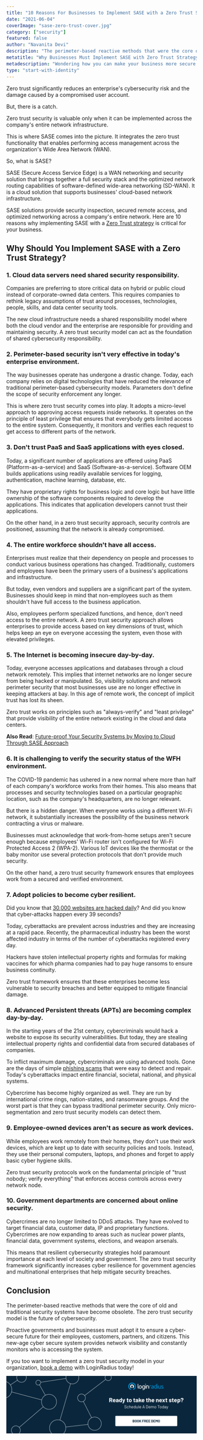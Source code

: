 ```yaml
---
title: "10 Reasons For Businesses to Implement SASE with a Zero Trust Strategy"
date: "2021-06-04"
coverImage: "sase-zero-trust-cover.jpg"
category: ["security"]
featured: false
author: "Navanita Devi"
description: "The perimeter-based reactive methods that were the core of old and traditional security systems have become obsolete. The zero trust security model is the future of cybersecurity. But, it is valuable only when implemented across the company's entire network infrastructure. This is where SASE takes the lead."
metatitle: "Why Businesses Must Implement SASE with Zero Trust Strategy"
metadescription: "Wondering how you can make your business more secure against cybercrimes? Here are 10 ways how implementing SASE with zero trust security can help."
type: "start-with-identity"
---
```


Zero trust significantly reduces an enterprise's cybersecurity risk and the damage caused by a compromised user account. 

But, there is a catch.

Zero trust security is valuable only when it can be implemented across the company's entire network infrastructure. 

This is where SASE comes into the picture. It integrates the zero trust functionality that enables performing access management across the organization's Wide Area Network (WAN). 

So, what is SASE? 

SASE (Secure Access Service Edge) is a WAN networking and security solution that brings together a full security stack and the optimized network routing capabilities of software-defined wide-area networking (SD-WAN). It is a cloud solution that supports businesses' cloud-based network infrastructure. 

SASE solutions provide security inspection, secured remote access, and optimized networking across a company's entire network. Here are 10 reasons why implementing SASE with a [Zero Trust strategy](loginradius.com/resource/zero-trust-security/) is critical for your business.

## Why Should You Implement SASE with a Zero Trust Strategy?


### 1. Cloud data servers need shared security responsibility.

Companies are preferring to store critical data on hybrid or public cloud instead of corporate-owned data centers. This requires companies to rethink legacy assumptions of trust around processes, technologies, people, skills, and data center security tools. 

The new cloud infrastructure needs a shared responsibility model where both the cloud vendor and the enterprise are responsible for providing and maintaining security. A zero trust security model can act as the foundation of shared cybersecurity responsibility. 


### 2. Perimeter-based security isn't very effective in today's enterprise environment.

The way businesses operate has undergone a drastic change. Today, each company relies on digital technologies that have reduced the relevance of traditional perimeter-based cybersecurity models. Parameters don't define the scope of security enforcement any longer. 

This is where zero trust security comes into play. It adopts a micro-level approach to approving access requests inside networks. It operates on the principle of least privilege that ensures that everybody gets limited access to the entire system. Consequently, it monitors and verifies each request to get access to different parts of the network.


### 3. Don't trust PaaS and SaaS applications with eyes closed.

Today, a significant number of applications are offered using PaaS (Platform-as-a-service) and SaaS (Software-as-a-service). Software OEM builds applications using readily available services for logging, authentication, machine learning, database, etc. 

They have proprietary rights for business logic and core logic but have little ownership of the software components required to develop the applications. This indicates that application developers cannot trust their applications. 

On the other hand, in a zero trust security approach, security controls are positioned, assuming that the network is already compromised. 


### 4. The entire workforce shouldn't have all access.

Enterprises must realize that their dependency on people and processes to conduct various business operations has changed. Traditionally, customers and employees have been the primary users of a business's applications and infrastructure. 

But today, even vendors and suppliers are a significant part of the system. Businesses should keep in mind that non-employees such as them shouldn't have full access to the business application. 

Also, employees perform specialized functions, and hence, don't need access to the entire network. A zero trust security approach allows enterprises to provide access based on key dimensions of trust, which helps keep an eye on everyone accessing the system, even those with elevated privileges. 


### 5. The Internet is becoming insecure day-by-day.

Today, everyone accesses applications and databases through a cloud network remotely. This implies that internet networks are no longer secure from being hacked or manipulated. So, visibility solutions and network perimeter security that most businesses use are no longer effective in keeping attackers at bay. In this age of remote work, the concept of implicit trust has lost its sheen.

Zero trust works on principles such as "always-verify" and "least privilege" that provide visibility of the entire network existing in the cloud and data centers.

**Also Read**: [Future-proof Your Security Systems by Moving to Cloud Through SASE Approach](https://www.loginradius.com/resource/cloud-security-system-sase-whitepaper)


### 6. It is challenging to verify the security status of the WFH environment.

The COVID-19 pandemic has ushered in a new normal where more than half of each company's workforce works from their homes. This also means that processes and security technologies based on a particular geographic location, such as the company's headquarters, are no longer relevant. 

But there is a hidden danger. When everyone works using a different Wi-Fi network, it substantially increases the possibility of the business network contracting a virus or malware. 

Businesses must acknowledge that work-from-home setups aren't secure enough because employees' Wi-Fi router isn't configured for Wi-Fi Protected Access 2 (WPA-2). Various IoT devices like the thermostat or the baby monitor use several protection protocols that don't provide much security. 

On the other hand, a zero trust security framework ensures that employees work from a secured and verified environment. 


### 7. Adopt policies to become cyber resilient.

Did you know that [30,000 websites are hacked daily](https://techjury.net/blog/how-many-cyber-attacks-per-day/#gref)? And did you know that cyber-attacks happen every 39 seconds? 

Today, cyberattacks are prevalent across industries and they are increasing at a rapid pace. Recently, the pharmaceutical industry has been the worst affected industry in terms of the number of cyberattacks registered every day. 

Hackers have stolen intellectual property rights and formulas for making vaccines for which pharma companies had to pay huge ransoms to ensure business continuity. 

Zero trust framework ensures that these enterprises become less vulnerable to security breaches and better equipped to mitigate financial damage.


### 8. Advanced Persistent threats (APTs) are becoming complex day-by-day.

In the starting years of the 21st century, cybercriminals would hack a website to expose its security vulnerabilities. But today, they are stealing intellectual property rights and confidential data from secured databases of companies. 

To inflict maximum damage, cybercriminals are using advanced tools. Gone are the days of simple [phishing scams](https://www.loginradius.com/blog/start-with-identity/2018/02/phishing-for-identity/) that were easy to detect and repair. Today's cyberattacks impact entire financial, societal, national, and physical systems. 

Cybercrime has become highly organized as well. They are run by international crime rings, nation-states, and ransomware groups. And the worst part is that they can bypass traditional perimeter security. Only micro-segmentation and zero trust security models can detect them. 


### 9. Employee-owned devices aren't as secure as work devices.

While employees work remotely from their homes, they don't use their work devices, which are kept up to date with security policies and tools. Instead, they use their personal computers, laptops, and phones and forget to apply basic cyber hygiene skills. 

Zero trust security protocols work on the fundamental principle of "trust nobody; verify everything" that enforces access controls across every network node.


### 10. Government departments are concerned about online security.

Cybercrimes are no longer limited to DDoS attacks. They have evolved to target financial data, customer data, IP and proprietary functions. Cybercrimes are now expanding to areas such as nuclear power plants, financial data, government systems, elections, and weapon arsenals. 

This means that resilient cybersecurity strategies hold paramount importance at each level of society and government. The zero trust security framework significantly increases cyber resilience for government agencies and multinational enterprises that help mitigate security breaches. 


## Conclusion

The perimeter-based reactive methods that were the core of old and traditional security systems have become obsolete. The zero trust security model is the future of cybersecurity. 

Proactive governments and businesses must adopt it to ensure a cyber-secure future for their employees, customers, partners, and citizens. This new-age cyber secure system provides network visibility and constantly monitors who is accessing the system. 

If you too want to implement a zero trust security model in your organization, [book a demo](https://www.loginradius.com/book-a-demo/) with LoginRadius today! 



[![LoginRadius Book a Demo](Book-a-demo.png)](https://www.loginradius.com/book-a-demo/)
